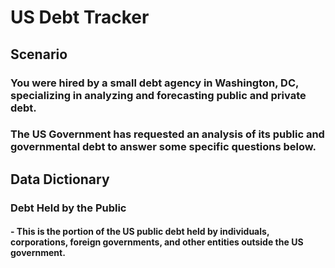 # US Debt Tracker

## Scenario

### You were hired by a small debt agency in Washington, DC, specializing in analyzing and forecasting public and private debt. 

### The US Government has requested an analysis of its public and governmental debt to answer some specific questions below.

## Data Dictionary

### Debt Held by the Public
#### - This is the portion of the US public debt held by individuals, corporations, foreign governments, and other entities outside the US government. 

